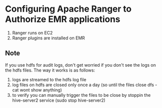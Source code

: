 # Configuring Apache Ranger to Authorize EMR applications

1. Ranger runs on EC2
2. Ranger plugins are installed on EMR

## Note

If you use hdfs for audit logs, don't get worried if you don't see the logs on the hdfs files. The way it works is as follows:
1. logs are streamed to the hdfs log file
2. log files on hdfs are closed only once a day (so until the files close dfs -cat wont show anything)
3. to verify you can manually trigger the files to be close by stoppin the hive-server2 service (sudo stop hive-server2)